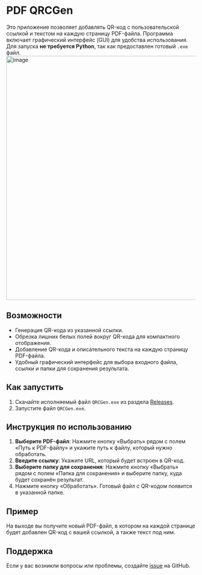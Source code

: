 # PDF QRCGen

Это приложение позволяет добавлять QR-код с пользовательской ссылкой и текстом на каждую страницу PDF-файла. Программа включает графический интерфейс (GUI) для удобства использования. Для запуска **не требуется Python**, так как предоставлен готовый `.exe` файл.
<img src="https://github.com/user-attachments/assets/6154e2c4-4b13-4c93-8021-b3d81d512903" alt="image" width="650">

## Возможности

- Генерация QR-кода из указанной ссылки.
- Обрезка лишних белых полей вокруг QR-кода для компактного отображения.
- Добавление QR-кода и описательного текста на каждую страницу PDF-файла.
- Удобный графический интерфейс для выбора входного файла, ссылки и папки для сохранения результата.

## Как запустить

1. Скачайте исполняемый файл `QRCGen.exe` из раздела [Releases](https://github.com/QRCGen/releases).
2. Запустите файл `QRCGen.exe`.

## Инструкция по использованию

1. **Выберите PDF-файл**: Нажмите кнопку «Выбрать» рядом с полем «Путь к PDF-файлу» и укажите путь к файлу, который нужно обработать.
2. **Введите ссылку**: Укажите URL, который будет встроен в QR-код.
3. **Выберите папку для сохранения**: Нажмите кнопку «Выбрать» рядом с полем «Папка для сохранения» и выберите папку, куда будет сохранён результат.
4. Нажмите кнопку «Обработать». Готовый файл с QR-кодом появится в указанной папке.

## Пример

На выходе вы получите новый PDF-файл, в котором на каждой странице будет добавлен QR-код с вашей ссылкой, а также текст под ним.

## Поддержка

Если у вас возникли вопросы или проблемы, создайте [issue](https://github.com/QRCGen/issues) на GitHub.

